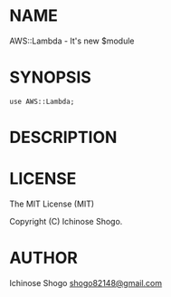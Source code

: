 
# NAME

AWS::Lambda - It's new $module

# SYNOPSIS

    use AWS::Lambda;

# DESCRIPTION

# LICENSE

The MIT License (MIT)

Copyright (C) Ichinose Shogo.

# AUTHOR

Ichinose Shogo <shogo82148@gmail.com>

